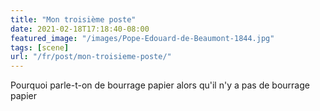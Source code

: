 ```yaml
---
title: "Mon troisième poste"
date: 2021-02-18T17:18:40-08:00
featured_image: "/images/Pope-Edouard-de-Beaumont-1844.jpg"
tags: [scene]
url: "/fr/post/mon-troisieme-poste/"
---
```


Pourquoi parle-t-on de bourrage papier alors qu'il n'y a pas de bourrage papier
